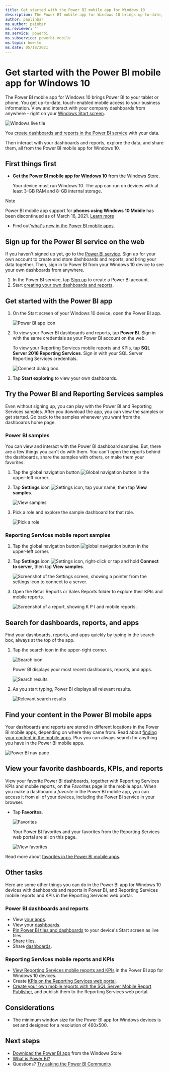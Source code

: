 ```yaml
---
title: Get started with the Power BI mobile app for Windows 10
description: The Power BI mobile app for Windows 10 brings up-to-date, touch-enabled mobile access to your business information on your tablet or phone.
author: paulinbar
ms.author: painbar
ms.reviewer: ''
ms.service: powerbi
ms.subservice: powerbi-mobile
ms.topic: how-to
ms.date: 05/18/2021
---
```

# Get started with the Power BI mobile app for Windows 10
The Power BI mobile app for Windows 10 brings Power BI to your tablet or phone. You get up-to-date, touch-enabled mobile access to your business information. View and interact with your company dashboards from anywhere - right on your [Windows Start screen](mobile-pin-dashboard-start-screen-windows-10-phone-app.md).

![Windows live tile](./media/mobile-windows-10-phone-app-get-started/pbi_win10_livetile.gif)

You [create dashboards and reports in the Power BI service](../../fundamentals/service-get-started.md) with your data. 

Then interact with your dashboards and reports, explore the data, and share them, all from the Power BI mobile app for Windows 10.

## First things first
* [**Get the Power BI mobile app for Windows 10**](https://go.microsoft.com/fwlink/?LinkID=526478) from the Windows Store.
  
  Your device must run Windows 10. The app can run on devices with at least 3-GB RAM and 8-GB internal storage.

>[!NOTE]
>Power BI mobile app support for **phones using Windows 10 Mobile** has been discontinued as of March 16, 2021. [Learn more](/legal/powerbi/powerbi-mobile/power-bi-mobile-app-end-of-support-for-windows-phones)
   
* Find out'[what's new in the Power BI mobile apps](mobile-whats-new-in-the-mobile-apps.md).

## Sign up for the Power BI service on the web
If you haven't signed up yet, go to the [Power BI service](https://powerbi.com/). Sign up for your own account to create and store dashboards and reports, and bring your data together. Then, sign in to Power BI from your Windows 10 device to see your own dashboards from anywhere.

1. In the Power BI service, tap [Sign up](https://go.microsoft.com/fwlink/?LinkID=513879) to create a Power BI account.
2. Start [creating your own dashboards and reports](../../fundamentals/service-get-started.md).

## Get started with the Power BI app
1. On the Start screen of your Windows 10 device, open the Power BI app.
   
   ![Power BI app icon](./media/mobile-windows-10-phone-app-get-started/pbi_win10ph_appiconsm.png)
2. To view your Power BI dashboards and reports, tap **Power BI**. Sign in with the same credentials as your Power BI account on the web. 
   
   To view your Reporting Services mobile reports and KPIs, tap **SQL Server 2016 Reporting Services**. Sign in with your SQL Server Reporting Services credentials.
   
   ![Connect dialog box](./media/mobile-windows-10-phone-app-get-started/power-bi-windows-10-connect.png)
3. Tap **Start exploring**  to view your own dashboards.

## Try the Power BI and Reporting Services samples
Even without signing up, you can play with the Power BI and Reporting Services samples. After you download the app, you can view the samples or get started. Go back to the samples whenever you want from the dashboards home page.

### Power BI samples
You can view and interact with the Power BI dashboard samples. But, there are a few things you can't do with them. You can't open the reports behind the dashboards, share the samples with others, or make them your favorites.

1. Tap the global navigation button ![Global navigation button](././media/mobile-windows-10-phone-app-get-started/power-bi-windows-10-navigation-icon.png) in the upper-left corner.
2. Tap **Settings** icon ![Settings icon](./media/mobile-windows-10-phone-app-get-started/power-bi-win10-settings-icon.png), tap your name, then tap **View samples**.
   
   ![View samples](./media/mobile-windows-10-phone-app-get-started/power-bi-win10-view-samples.png)
3. Pick a role and explore the sample dashboard for that role.  
   
   ![Pick a role](./media/mobile-windows-10-phone-app-get-started/power-bi-win10-samples.png)

### Reporting Services mobile report samples
1. Tap the global navigation button ![global navigation button](././media/mobile-windows-10-phone-app-get-started/power-bi-windows-10-navigation-icon.png) in the upper-left corner.
2. Tap **Settings** icon ![Settings icon](./media/mobile-windows-10-phone-app-get-started/power-bi-win10-settings-icon.png), right-click or tap and hold **Connect to server**, then tap **View samples**.
   
   ![Screenshot of the Settings screen, showing a pointer from the settings icon to connect to a server.](media/mobile-windows-10-phone-app-get-started/power-bi-win10-connect-ssrs-samples.png)
3. Open the Retail Reports or Sales Reports folder to explore their KPIs and mobile reports.
   
   ![Screenshot of a report, showing  K P I and mobile reports.](media/mobile-windows-10-phone-app-get-started/power-bi-win10-ssrs-sample-kpis.png)

## Search for dashboards, reports, and apps
Find your dashboards, reports, and apps quickly by typing in the search box, always at the top of the app.

1. Tap the search icon in the upper-right corner.
   
   ![Search icon](./media/mobile-windows-10-phone-app-get-started/pbi_win10ph_searchbarbrdr.png)
   
   Power BI displays your most recent dashboards, reports, and apps.
   
   ![Search results](./media/mobile-windows-10-phone-app-get-started/pbi_win10_searchrecent.png)
2. As you start typing, Power BI displays all relevant results.
   
   ![Relevant search results](./media/mobile-windows-10-phone-app-get-started/pbi_win10_search_m.png)

## Find your content in the Power BI mobile apps
Your dashboards and reports are stored in different locations in the Power BI mobile apps, depending on where they came from. Read  about [finding your content in the mobile apps](mobile-apps-quickstart-view-dashboard-report.md). Plus you can always search for anything you have in the Power BI mobile apps. 

![Power BI nav pane](./media/mobile-windows-10-phone-app-get-started/power-bi-win10-left-nav.png)

## View your favorite dashboards, KPIs, and reports
View your favorite Power BI dashboards, together with Reporting Services KPIs and mobile reports, on the Favorites page in the mobile apps. When you make a dashboard a *favorite* in the Power BI mobile app, you can access it from all of your devices, including the Power BI service in your browser. 

* Tap **Favorites**.
  
   ![Favorites](./media/mobile-windows-10-phone-app-get-started/power-bi-win10-favorite-menu.png)
  
   Your Power BI favorites and your favorites from the Reporting Services web portal are all on this page.
  
   ![View favorites](./media/mobile-windows-10-phone-app-get-started/power-bi-win10-favorites.png)

Read more about [favorites in the Power BI mobile apps](mobile-apps-favorites.md).

## Other tasks
Here are some other things you can do in the Power BI app for Windows 10 devices with dashboards and reports in Power BI, and Reporting Services mobile reports and KPIs in the Reporting Services web portal.

### Power BI dashboards and reports
* View [your apps](../../collaborate-share/service-create-distribute-apps.md).
* View your [dashboards](mobile-apps-view-dashboard.md).
* [Pin Power BI tiles and dashboards](mobile-pin-dashboard-start-screen-windows-10-phone-app.md) to your device's Start screen as live tiles.
* [Share tiles](mobile-windows-10-phone-app-get-started.md).
* Share [dashboards](mobile-share-dashboard-from-the-mobile-apps.md).

### Reporting Services mobile reports and KPIs
* [View Reporting Services mobile reports and KPIs](mobile-app-windows-10-ssrs-kpis-mobile-reports.md) in the Power BI app for Windows 10 devices.
* Create [KPIs on the Reporting Services web portal](/sql/reporting-services/working-with-kpis-in-reporting-services).
* [Create your own mobile reports with the SQL Server Mobile Report Publisher](/sql/reporting-services/mobile-reports/create-mobile-reports-with-sql-server-mobile-report-publisher), and publish them to the Reporting Services web portal.

## Considerations

* The minimum window size for the Power BI app for Windows devices is set and designed for a resolution of 460x500.

## Next steps
* [Download the Power BI app](https://go.microsoft.com/fwlink/?LinkID=526478) from the Windows Store  
* [What is Power BI?](../../fundamentals/power-bi-overview.md)
* Questions? [Try asking the Power BI Community](https://community.powerbi.com/)